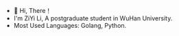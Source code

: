 - 👋 Hi, There！
- I'm ZiYi Li, A postgraduate student in WuHan University.
- Most Used Languages: Golang, Python.
